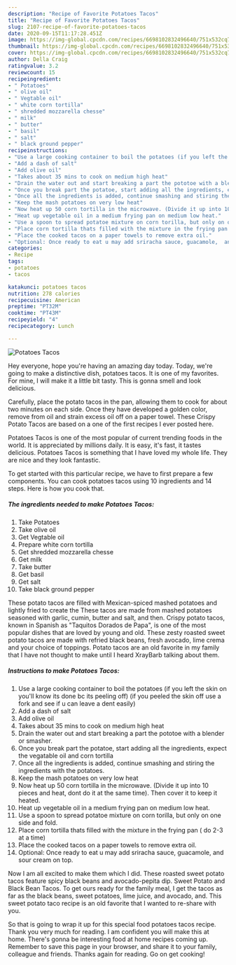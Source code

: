 ```yaml
---
description: "Recipe of Favorite Potatoes Tacos"
title: "Recipe of Favorite Potatoes Tacos"
slug: 2107-recipe-of-favorite-potatoes-tacos
date: 2020-09-15T11:17:28.451Z
image: https://img-global.cpcdn.com/recipes/6698102832496640/751x532cq70/potatoes-tacos-recipe-main-photo.jpg
thumbnail: https://img-global.cpcdn.com/recipes/6698102832496640/751x532cq70/potatoes-tacos-recipe-main-photo.jpg
cover: https://img-global.cpcdn.com/recipes/6698102832496640/751x532cq70/potatoes-tacos-recipe-main-photo.jpg
author: Della Craig
ratingvalue: 3.2
reviewcount: 15
recipeingredient:
- " Potatoes"
- " olive oil"
- " Vegtable oil"
- " white corn tortilla"
- " shredded mozzarella chesse"
- " milk"
- " butter"
- " basil"
- " salt"
- " black ground pepper"
recipeinstructions:
- "Use a large cooking container to boil the potatoes (if you left the skin on you&#39;ll know its done bc its peeling off) (if you peeled the skin off use a fork and see if u can leave a dent easily)"
- "Add a dash of salt"
- "Add olive oil"
- "Takes about 35 mins to cook on medium high heat"
- "Drain the water out and start breaking a part the pototoe with a blender or smasher."
- "Once you break part the potatoe, start adding all the ingredients, expect the vegatable oil and corn tortilla"
- "Once all the ingredients is added, continue smashing and stiring the ingredients with the potatoes."
- "Keep the mash potatoes on very low heat"
- "Now heat up 50 corn tortilla in the microwave. (Divide it up into 10 pieces and heat, dont do it at the same time). Then cover it to keep it heated."
- "Heat up vegetable oil in a medium frying pan on medium low heat."
- "Use a spoon to spread potatoe mixture on corn torilla, but only on one side and fold."
- "Place corn tortilla thats filled with the mixture in the frying pan ( do 2-3 at a time)"
- "Place the cooked tacos on a paper towels to remove extra oil."
- "Optional: Once ready to eat u may add sriracha sauce, guacamole,  and sour cream on top."
categories:
- Recipe
tags:
- potatoes
- tacos

katakunci: potatoes tacos 
nutrition: 278 calories
recipecuisine: American
preptime: "PT32M"
cooktime: "PT43M"
recipeyield: "4"
recipecategory: Lunch

---
```



![Potatoes Tacos](https://img-global.cpcdn.com/recipes/6698102832496640/751x532cq70/potatoes-tacos-recipe-main-photo.jpg)

Hey everyone, hope you're having an amazing day today. Today, we're going to make a distinctive dish, potatoes tacos. It is one of my favorites. For mine, I will make it a little bit tasty. This is gonna smell and look delicious.

Carefully, place the potato tacos in the pan, allowing them to cook for about two minutes on each side. Once they have developed a golden color, remove from oil and strain excess oil off on a paper towel. These Crispy Potato Tacos are based on a one of the first recipes I ever posted here.

Potatoes Tacos is one of the most popular of current trending foods in the world. It is appreciated by millions daily. It is easy, it's fast, it tastes delicious. Potatoes Tacos is something that I have loved my whole life. They are nice and they look fantastic.


To get started with this particular recipe, we have to first prepare a few components. You can cook potatoes tacos using 10 ingredients and 14 steps. Here is how you cook that.

<!--inarticleads1-->

##### The ingredients needed to make Potatoes Tacos:

1. Take  Potatoes
1. Take  olive oil
1. Get  Vegtable oil
1. Prepare  white corn tortilla
1. Get  shredded mozzarella chesse
1. Get  milk
1. Take  butter
1. Get  basil
1. Get  salt
1. Take  black ground pepper


These potato tacos are filled with Mexican-spiced mashed potatoes and lightly fried to create the These tacos are made from mashed potatoes seasoned with garlic, cumin, butter and salt, and then. Crispy potato tacos, known in Spanish as &#34;Taquitos Dorados de Papa&#34;, is one of the most popular dishes that are loved by young and old. These zesty roasted sweet potato tacos are made with refried black beans, fresh avocado, lime crema and your choice of toppings. Potato tacos are an old favorite in my family that I have not thought to make until I heard XrayBarb talking about them. 

<!--inarticleads2-->

##### Instructions to make Potatoes Tacos:

1. Use a large cooking container to boil the potatoes (if you left the skin on you&#39;ll know its done bc its peeling off) (if you peeled the skin off use a fork and see if u can leave a dent easily)
1. Add a dash of salt
1. Add olive oil
1. Takes about 35 mins to cook on medium high heat
1. Drain the water out and start breaking a part the pototoe with a blender or smasher.
1. Once you break part the potatoe, start adding all the ingredients, expect the vegatable oil and corn tortilla
1. Once all the ingredients is added, continue smashing and stiring the ingredients with the potatoes.
1. Keep the mash potatoes on very low heat
1. Now heat up 50 corn tortilla in the microwave. (Divide it up into 10 pieces and heat, dont do it at the same time). Then cover it to keep it heated.
1. Heat up vegetable oil in a medium frying pan on medium low heat.
1. Use a spoon to spread potatoe mixture on corn torilla, but only on one side and fold.
1. Place corn tortilla thats filled with the mixture in the frying pan ( do 2-3 at a time)
1. Place the cooked tacos on a paper towels to remove extra oil.
1. Optional: Once ready to eat u may add sriracha sauce, guacamole,  and sour cream on top.


Now I am all excited to make them which I did. These roasted sweet potato tacos feature spicy black beans and avocado-pepita dip. Sweet Potato and Black Bean Tacos. To get ours ready for the family meal, I get the tacos as far as the black beans, sweet potatoes, lime juice, and avocado, and. This sweet potato taco recipe is an old favorite that I wanted to re-share with you. 

So that is going to wrap it up for this special food potatoes tacos recipe. Thank you very much for reading. I am confident you will make this at home. There's gonna be interesting food at home recipes coming up. Remember to save this page in your browser, and share it to your family, colleague and friends. Thanks again for reading. Go on get cooking!
